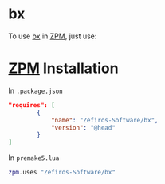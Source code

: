 # bx
To use [bx](https://github.com/bkaradzic/bx) in [ZPM](http://zpm.zefiros.eu), just use:

# [ZPM](http://zpm.zefiros.eu) Installation
In `.package.json`
```json
"requires": [
		{
			"name": "Zefiros-Software/bx",
			"version": "@head"
		}
]
```

In `premake5.lua`
```lua
zpm.uses "Zefiros-Software/bx"
```